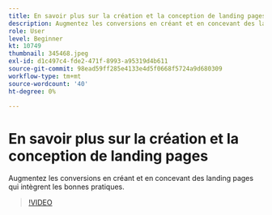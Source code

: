 ```yaml
---
title: En savoir plus sur la création et la conception de landing pages
description: Augmentez les conversions en créant et en concevant des landing pages qui intègrent les bonnes pratiques.
role: User
level: Beginner
kt: 10749
thumbnail: 345468.jpeg
exl-id: d1c497c4-fde2-471f-8993-a95319d4b611
source-git-commit: 98ead59ff285e4133e4d5f0668f5724a9d680309
workflow-type: tm+mt
source-wordcount: '40'
ht-degree: 0%

---
```


# En savoir plus sur la création et la conception de landing pages

Augmentez les conversions en créant et en concevant des landing pages qui intègrent les bonnes pratiques.

>[!VIDEO](https://video.tv.adobe.com/v/345468/?quality=12&learn=on)
